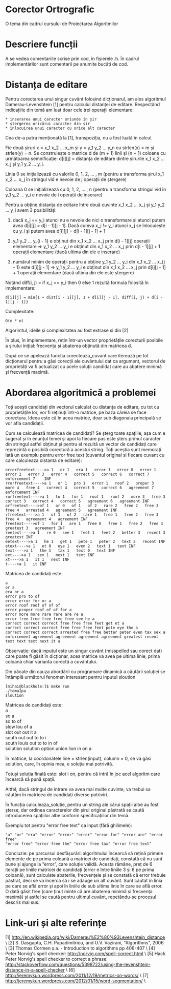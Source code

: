 Corector Ortrografic
=====================

O tema din cadrul cursului de Proiectarea Algoritmilor

Descriere funcții
==================

A se vedea comentariile scrise prin cod, în fișierele .h.
În cadrul implementărilor sunt comentarii pe anumite bucăți de cod. 

Distanța de editare
====================

Pentru corectarea unui singur cuvânt folosind dicționarul, am ales algoritmul
Damerau-Levenshtein [1] pentru calculul distanței de editare. Respectând 
indicațiile din temă am luat doar cele trei operații elementare:

	* inserarea unui caracter oriunde în șir
	* ștergerea oricărui caracter din șir
	* înlocuirea unui caracter cu orice alt caracter

Cea de-a patra menționată la [1], transpoziția, nu a fost luată în calcul. 

Fie două șiruri x = x_1 x_2 ... x_m și y = y_1 y_2 ... y_n cu strlen(x) = m și
strlen(y) = n. Se construiește o matrice d de (m + 1) linii și (n + 1) coloane
cu următoarea semnificație: d[i][j] = distanța de editare dintre șirurile 
x_1 x_2 ... x_j și y_1 y_2 ... y_i.

Linia 0 se inițializează cu valorile 0, 1, 2, ... , m (pentru a transforma
șirul x_1 x_2 ... x_j în stringul vid e nevoie de j operații de ștergere)

Coloana 0 se inițializează cu 0, 1, 2, ... , n (pentru a transforma
stringul vid în y_1 y_2 ... y_i e nevoie de i operații de inserare)

Pentru a obține distanța de editare între două cuvinte x_1 x_2 ... x_j și 
y_1 y_2 ... y_i avem 3 posibilități:

1)  dacă x_j == y_i atunci nu e nevoie de nici o transformare și
atunci putem avea d[i][j] = d[i - 1][j - 1]. Dacă cumva x_j != y_i atunci 
x_j se înlocuiește cu y_i și putem avea d[i][j] = d[i - 1][j - 1] + 1

2) y_1 y_2 ... y_{i - 1} e obținut din x_1 x_2 ... x_j prin
d[i - 1][j] operații elementare => y_1 y_2 ... y_i e obținut din x_1 x_2 ... x_j
prin d[i - 1][j] + 1 operații elementare (dacă ultima din ele e inserare)

3) numărul minim de operații pentru a obține y_1 y_2 ... y_i din 
x_1 x_2 ... x_{j - 1} este d[i][j - 1] => y_1 y_2 ... y_i e obținut din
x_1 x_2 ... x_j prin d[i][j - 1] + 1 operații elementare (dacă ultima din ele
este ștergere)

Notând diff(i, j) = if x_j == y_i then 0 else 1 rezultă formula folosită în
implementare:

	d[i][j] = min{1 + dist[i - 1][j], 1 + d[i][j - 1], diff(i, j) + d[i - 1][j - 1]}

Complexitate: 

	O(m * n)

Algorimtul, ideile și complexitatea au fost extrase și din [2]

În plus, în implementare, rețin într-un vector proprietățile corecturii posibile
a șirului inițial: frecvența și abaterea obținută din matricea d. 

După ce se apelează funcția corecteaza_cuvant care iterează pe tot dicționarul
pentru a găsi corecții ale cuvântului dat ca argument, vectorul de proprietăți
va fi actualizat cu acele soluții candidat care au abatere minimă și frecvență 
maximă. 

Abordarea algoritmică a problemei
=================================

Toți acești candidați din vectorul calculat cu distanța de editare, cu tot cu 
proprietățile lor, vor fi reținuți într-o matrice, pe baza căreia se face 
corectura. Ideea este că în acea matrice, doar sub diagonala principală se vor
afla candidații.

Cum se calculează matricea de candidați? Se șterg toate spațiile, așa cum e 
sugerat și în enunțul temei și apoi la fiecare pas este șters primul caracter
din stringul astfel obținut și pentru el rezultă un vector de candidați care
reprezintă o posibilă corectură a acestui string. Toți aceștia sunt memorați.
Iată un exemplu pentru error free text (cuvantul original si fiecare cuvant
cu care calculeaza distanta de editare):

	errorfreetext---->a 1   or 1   era 1   error 1   error 0   error 1   error 2   error 3   error 4   correct 5   correct 6   correct 7   enforcement 7    INF   
	rrorfreetext---->a 1   or 1   pro 1   error 1   roof 2   proper 3   more 4   free 4   correct 4   correct 5   correct 6   agreement 7   enforcement INF   
	rorfreetext---->a 1   to 1   for 1   roof 1   roof 2   more 3   free 3   correct 3   correct 4   correct 5   agreement 6   agreement INF   
	orfreetext---->of 1   or 0   of 1   of 2   rare 2   free 2   free 3   free 4   arrested 4   agreement 5   agreement INF   
	rfreetext---->a 1   of 1   of 2   rare 1   free 1   free 2   free 3   free 4   agreement 4   agreement INF   
	freetext---->of 1   for 1   are 1   free 0   free 1   free 2   free 3   greatest 3   agreement INF   
	reetext---->a 1   re 0   see 1   feet 1   feet 2   better 3   recent 3   greatest INF   
	eetext---->a 1   he 1   get 1   pete 1   peter 2   text 2   recent INF   
	etext---->a 1   et 0   eye 1   even 2   text 1   text INF   
	text---->a 1   the 1   tax 1   text 0   text INF   
	ext---->a 1   sex 1   next 1   text INF   
	xt---->a 1   it 1   next INF   
	t---->a 1   it INF   

Matricea de candidați este:

	a             
	or a            
	era or a           
	error pro to of          
	error error for or a         
	error roof roof of of of        
	error proper roof of of for a       
	error more more rare rare are re a      
	error free free free free free see he a     
	correct correct correct free free free feet get et a    
	correct correct correct free free free feet pete eye the a   
	correct correct correct arrested free free better peter even tax sex a  
	enforcement agreement agreement agreement agreement greatest recent text text text next it a 

Observație: dacă inputul este un singur cuvânt (misspelled sau corect dat) care
poate fi găsit în dicționar, acea matrice va avea pe ultima linie, prima coloană
chiar varianta corectă a cuvântului.

Din păcate din cauza abordării cu programare dinamică a căutării soluției se
întâmplă următorul fenomen interesant pentru inputul sloution

	[mihai@blackhole:]$ make run
	./tema1pa
	sloution 

Matricea de candidați este:           
	a								
	so	a							
	so	to	of						
	slow	lou	of	a					
	slot	out	out	it	a				
	south	out	out	to	to	i			
	south	louis	out	to	to	in	of		
	solution	solution	option	union	lion	in	on	a	

În matrice, la coordonatele line = strlen(input), column = 0, 
se va găsi solution, care, în opinia mea, e soluția mai potrivită. 

Totuși soluția finală este: slot i on, pentru că intră în joc acel algoritm care 
încearcă să pună spații. 

Altfel, dacă stringul de intrare va avea mai multe cuvinte, va trebui sa căutăm
în matricea de candidați diverse potriviri. 

În funcția calculeaza_solutie, pentru un string ale cărui spații albe au fost
șterse, dar ordinea caracterelor din șirul original păstrată se caută
introducerea spațiilor albe conform specificațiilor din temă. 

Exemplu tot pentru "error free text" ca input (fără ghilimele):

	"a" "or" "era" "error" "error" "error" "error for" "error are" "error free" 
	"error free" "error free the" "error free tax" "error free text" 

Concluzie: pe parcursul desfășurării algoritmului încearcă să rețină primele
elemente de pe prima coloană a matricei de candidați, constată că nu sunt bune
și ajunge la ”error”, care soluție validă. Acesta rămâne, preț de 6 iterații pe
liniile matricei de candidați (error e între liniile 3 și 6 pe prima coloană), 
sunt calculate abaterile, frecvențele și se constată că error trebuie păstrat, 
deci se va încerca să i se adauge un alt cuvânt. Sunt căutat în linia pe care
se află error și apoi în liniile de sub ultima linie în care se află error. O
dată găsit free (care ținut minte că are abaterea minimă și frecvența maximă) 
și astfel se caută pentru ultimul cuvânt, repetându-se procesul descris mai sus. 


Link-uri și alte referințe
==========================

[1] http://en.wikipedia.org/wiki/Damerau%E2%80%93Levenshtein_distance \\
[2] S. Dasgupta, C.H. Papadimitriou, and U.V. Vazirani, "Algorithms", 2006 \\
[3] Thomas Cormen ș.a. - Introduction to algorithms pp 406-407 \\
[4] Peter Norvig's spell checker: http://norvig.com/spell-correct.html \\
[5] Hack Peter Norvig's spell checker to correct a phrase:
http://stackoverflow.com/questions/5398722/using-the-levenshtein-distance-in-a-spell-checker \\
[6] http://jeremykun.wordpress.com/2011/12/19/metrics-on-words/ \\
[7] http://jeremykun.wordpress.com/2012/01/15/word-segmentation/ \\
